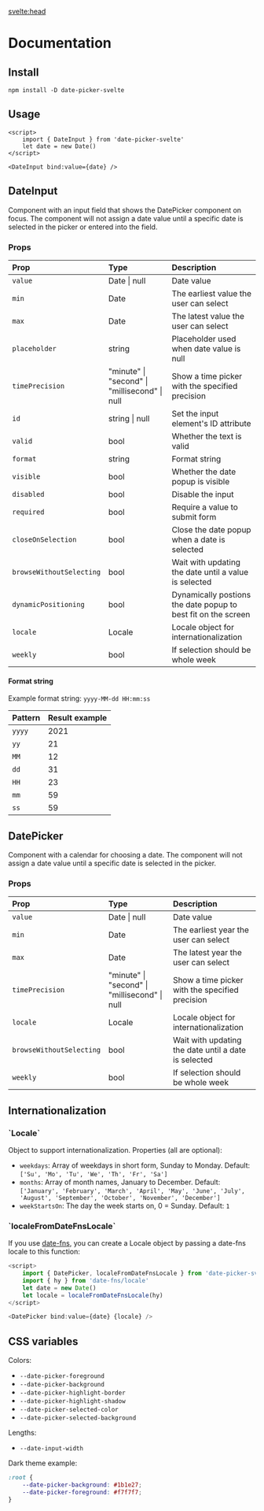 <svelte:head>

<title>Docs • Date Picker Svelte</title>
</svelte:head>

# Documentation

## Install

```
npm install -D date-picker-svelte
```

## Usage

```svelte
<script>
	import { DateInput } from 'date-picker-svelte'
	let date = new Date()
</script>

<DateInput bind:value={date} />
```

<h2 id="dateinput">DateInput</h2>

Component with an input field that shows the DatePicker component on focus.
The component will not assign a date value until a specific date is selected in the picker or entered into the field.

<h3 id="props">Props</h3>

| Prop                     | Type                                          | Description                                                   |
| :----------------------- | :-------------------------------------------- | :------------------------------------------------------------ |
| `value`                  | Date \| null                                  | Date value                                                    |
| `min`                    | Date                                          | The earliest value the user can select                        |
| `max`                    | Date                                          | The latest value the user can select                          |
| `placeholder`            | string                                        | Placeholder used when date value is null                      |
| `timePrecision`          | "minute" \| "second" \| "millisecond" \| null | Show a time picker with the specified precision               |
| `id`                     | string \| null                                | Set the input element's ID attribute                          |
| `valid`                  | bool                                          | Whether the text is valid                                     |
| `format`                 | string                                        | Format string                                                 |
| `visible`                | bool                                          | Whether the date popup is visible                             |
| `disabled`               | bool                                          | Disable the input                                             |
| `required`               | bool                                          | Require a value to submit form                                |
| `closeOnSelection`       | bool                                          | Close the date popup when a date is selected                  |
| `browseWithoutSelecting` | bool                                          | Wait with updating the date until a value is selected         |
| `dynamicPositioning`     | bool                                          | Dynamically postions the date popup to best fit on the screen |
| `locale`                 | Locale                                        | Locale object for internationalization                        |
| `weekly`                 | bool                                          | If selection should be whole week                             |

<h4 id="format-string">Format string</h4>

Example format string: `yyyy-MM-dd HH:mm:ss`

| Pattern | Result example |
| :------ | :------------- |
| `yyyy`  | 2021           |
| `yy`    | 21             |
| `MM`    | 12             |
| `dd`    | 31             |
| `HH`    | 23             |
| `mm`    | 59             |
| `ss`    | 59             |

<h2 id="datepicker">DatePicker</h2>

Component with a calendar for choosing a date.
The component will not assign a date value until a specific date is selected in the picker.

<h3 id="datepicker-props">Props</h3>

| Prop                     | Type                                          | Description                                          |
| :----------------------- | :-------------------------------------------- | :--------------------------------------------------- |
| `value`                  | Date \| null                                  | Date value                                           |
| `min`                    | Date                                          | The earliest year the user can select                |
| `max`                    | Date                                          | The latest year the user can select                  |
| `timePrecision`          | "minute" \| "second" \| "millisecond" \| null | Show a time picker with the specified precision      |
| `locale`                 | Locale                                        | Locale object for internationalization               |
| `browseWithoutSelecting` | bool                                          | Wait with updating the date until a date is selected |
| `weekly`                 | bool                                          | If selection should be whole week                    |

<h2 id="internationalization">Internationalization</h2>

<h3 id="locale">`Locale`</h3>

Object to support internationalization. Properties (all are optional):

- `weekdays`: Array of weekdays in short form, Sunday to Monday. Default: `['Su', 'Mo', 'Tu', 'We', 'Th', 'Fr', 'Sa']`
- `months`: Array of month names, January to December. Default: `['January', 'February', 'March', 'April', 'May', 'June', 'July', 'August', 'September', 'October', 'November', 'December']`
- `weekStartsOn`: The day the week starts on, 0 = Sunday. Default: `1`

<h3 id="localefromdatefnslocale">`localeFromDateFnsLocale`</h3>

If you use [date-fns](https://date-fns.org/), you can create a Locale object by passing a date-fns locale to this function:

```js
<script>
	import { DatePicker, localeFromDateFnsLocale } from 'date-picker-svelte'
	import { hy } from 'date-fns/locale'
	let date = new Date()
	let locale = localeFromDateFnsLocale(hy)
</script>

<DatePicker bind:value={date} {locale} />
```

<h2 id="css-variables">CSS variables</h2>

Colors:

- `--date-picker-foreground`
- `--date-picker-background`
- `--date-picker-highlight-border`
- `--date-picker-highlight-shadow`
- `--date-picker-selected-color`
- `--date-picker-selected-background`

Lengths:

- `--date-input-width`

Dark theme example:

```css
:root {
	--date-picker-background: #1b1e27;
	--date-picker-foreground: #f7f7f7;
}
```
